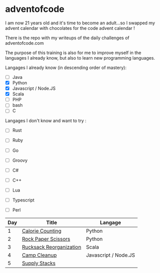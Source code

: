 # adventofcode

I am now 21 years old and it's time to become an adult...so I swapped my advent calendar with chocolates for the code advent calendar !

There is the repo with my writeups of the daily challenges of adventofcode.com 

The purpose of this training is also for me to improve myself in the languages I already know, but also to learn new programming languages.

Langages I already know (in descending order of mastery):
- [ ] Java
- [X] Python
- [X] Javascript / Node.JS
- [X] Scala
- [ ] PHP
- [ ] bash
- [ ] C

Langages I don't know and want to try :
- [ ] Rust
- [ ] Ruby
- [ ] Go
- [ ] Groovy
- [ ] C#
- [ ] C++
- [ ] Lua
- [ ] Typescript
- [ ] Perl


| Day | Title                           | Langage              |
|-----|---------------------------------|----------------------|
| 1   | [Calorie Counting](./01)        | Python               |
| 2   | [Rock Paper Scissors](./02)     | Python               |
| 3   | [Rucksack Reorganization](./03) | Scala                |
| 4   | [Camp Cleanup](./04)            | Javascript / Node.JS |
| 5   | [Supply Stacks](./05)           |                      |
